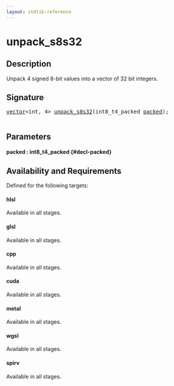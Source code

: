 ```yaml
---
layout: stdlib-reference
---
```


# unpack\_s8s32

## Description

Unpack 4 signed 8-bit values into a vector of 32 bit integers.




## Signature 

<pre>
<a href="/stdlib-reference/types/vector/index" class="code_type">vector</a>&lt;<span class="code_keyword">int</span>, 4&gt; <a href="/stdlib-reference/global-decls/unpack_s8s32">unpack_s8s32</a>(int8_t4_packed <a href="/stdlib-reference/global-decls/unpack_s8s32#decl-packed" class="code_param">packed</a>);

</pre>

## Parameters

#### packed  : int8\_t4\_packed {#decl-packed}

## Availability and Requirements

Defined for the following targets:

#### hlsl
Available in all stages.

#### glsl
Available in all stages.

#### cpp
Available in all stages.

#### cuda
Available in all stages.

#### metal
Available in all stages.

#### wgsl
Available in all stages.

#### spirv
Available in all stages.



